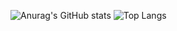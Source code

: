 ![Anurag's GitHub stats](https://github-readme-stats.vercel.app/api?username=MASON-SEA&show_icons=true&theme=synthwave)
![Top Langs](https://github-readme-stats.vercel.app/api/top-langs/?username=MASON-SEA&theme=synthwave)
